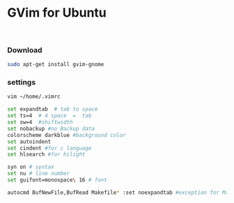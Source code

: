 # GVim for Ubuntu

<br>


### Download 

```bash
sudo apt-get install gvim-gnome
```

### settings

```bash
vim ~/home/.vimrc
```

```bash
set expandtab  # tab to space
set ts=4  # 4 space  =  tab
set sw=4  #shiftwidth 
set nobackup #no Backup data 
colorscheme darkblue #background color
set autoindent 
set cindent #for c language
set hlsearch #for hilight

syn on # syntax 
set nu # line number 
set guifont=monospace\ 16 # font

autocmd BufNewFile,BufRead Makefile* :set noexpandtab #exception for Makefile
```
